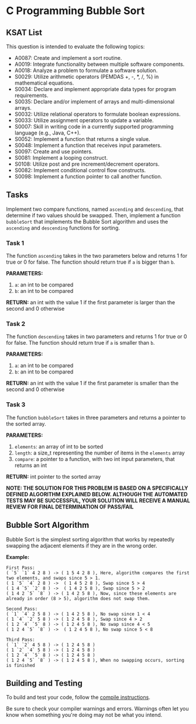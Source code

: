 # C Programming Bubble Sort
## KSAT List
This question is intended to evaluate the following topics:
- A0087: Create and implement a sort routine.
- A0019: Integrate functionality between multiple software components.
- A0018: Analyze a problem to formulate a software solution.
- S0029: Utilize arithmetic operators (PEMDAS +, -, *, /, %) in mathematical equations.
- S0034: Declare and implement appropriate data types for program requirements.
- S0035: Declare and/or implement of arrays and multi-dimensional arrays.
- S0032: Utilize relational operators to formulate boolean expressions.
- S0033: Utilize assignment operators to update a variable.
- S0007: Skill in writing code in a currently supported programming language (e.g., Java, C++).
- S0052: Implement a function that returns a single value.
- S0048: Implement a function that receives input parameters.
- S0097: Create and use pointers.
- S0081: Implement a looping construct.
- S0108: Utilize post and pre increment/decrement operators.
- S0082: Implement conditional control flow constructs.
- S0098: Implement a function pointer to call another function.

## Tasks
Implement two compare functions, named `ascending` and `descending`, that determine if two values should be swapped. 
Then, implement a function `bubbleSort` that implements the Bubble Sort algorithm and uses the `ascending` and 
`descending` functions for sorting.

### Task 1

The function `ascending` takes in the two parameters below and returns 1 for true or 0 for false. The function should 
return true if `a` is bigger than `b`.

**PARAMETERS:**
1. `a`: an int to be compared
2. `b`: an int to be compared

**RETURN:** an int with the value 1 if the first parameter is larger than the second and 0 otherwise

### Task 2

The function `descending` takes in two parameters and returns 1 for true or 0 for false. The function should return 
true if `a` is smaller than `b`.

**PARAMETERS:**
1. `a`: an int to be compared
2. `b`: an int to be compared

**RETURN:** an int with the value 1 if the first parameter is smaller than the second and 0 otherwise

### Task 3
The function `bubbleSort` takes in three parameters and returns a pointer to the sorted array.

**PARAMETERS:**
1. `elements`: an array of int to be sorted
2. `length`: a size_t representing the number of items in the `elements` array
3. `compare`: a pointer to a function, with two int input parameters, that returns an int

**RETURN:** int pointer to the sorted array

**NOTE: THE SOLUTION FOR THIS PROBLEM IS BASED ON A SPECIFICALLY DEFINED ALGORITHM EXPLAINED BELOW. ALTHOUGH THE**
**AUTOMATED TESTS MAY BE SUCCESSFUL, YOUR SOLUTION WILL RECEIVE A MANUAL REVIEW FOR FINAL DETERMINATION OF PASS/FAIL**

## Bubble Sort Algorithm
Bubble Sort is the simplest sorting algorithm that works by repeatedly swapping the adjacent elements if they are in 
the wrong order.

**Example:**
```text
First Pass:
( `5` `1` 4 2 8 ) -> ( 1 5 4 2 8 ), Here, algorithm compares the first two elements, and swaps since 5 > 1.
( 1 `5` `4` 2 8 ) ->  ( 1 4 5 2 8 ), Swap since 5 > 4
( 1 4 `5` `2` 8 ) ->  ( 1 4 2 5 8 ), Swap since 5 > 2
( 1 4 2 `5` `8` ) -> ( 1 4 2 5 8 ), Now, since these elements are already in order (8 > 5), algorithm does not swap them.

Second Pass:
( `1` `4` 2 5 8 ) -> ( 1 4 2 5 8 ), No swap since 1 < 4
( 1 `4` `2` 5 8 ) -> ( 1 2 4 5 8 ), Swap since 4 > 2
( 1 2 `4` `5` 8 ) -> ( 1 2 4 5 8 ), No swap since 4 < 5
( 1 2 4 `5` `8` ) ->  ( 1 2 4 5 8 ), No swap since 5 < 8

Third Pass:
( `1` `2` 4 5 8 ) -> ( 1 2 4 5 8 )
( 1 `2` `4` 5 8 ) -> ( 1 2 4 5 8 )
( 1 2 `4` `5` 8 ) -> ( 1 2 4 5 8 )
( 1 2 4 `5` `8` ) -> ( 1 2 4 5 8 ), When no swapping occurs, sorting is finished
```

## Building and Testing
To build and test your code, follow the [compile instructions](https://gitlab.com/90cos/cyv/cyber-capability-developer-ccd/ccd-master-question-file/-/blob/master/performance/exam_files/compile-instructions.md).

Be sure to check your compiler warnings and errors. Warnings often let you know when something you're doing may not be
what you intend.

